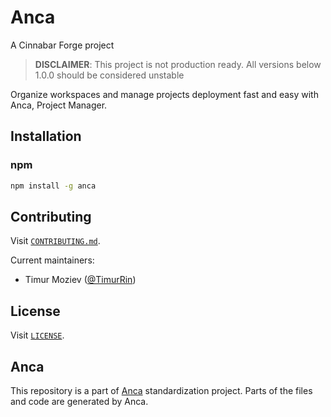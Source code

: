 # Anca

A Cinnabar Forge project

> **DISCLAIMER**: This project is not production ready. All versions below 1.0.0 should be considered unstable

Organize workspaces and manage projects deployment fast and easy with Anca, Project Manager.

## Installation

### npm

```bash
npm install -g anca
```

## Contributing

Visit [`CONTRIBUTING.md`](CONTRIBUTING.md).

Current maintainers:

- Timur Moziev ([@TimurRin](https://github.com/TimurRin))

## License

Visit [`LICENSE`](LICENSE).

## Anca

This repository is a part of [Anca](https://github.com/cinnabar-forge/anca) standardization project. Parts of the files and code are generated by Anca.
